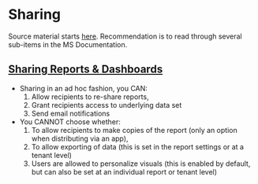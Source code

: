 # Sharing
Source material starts [here](https://docs.microsoft.com/en-us/power-bi/collaborate-share/service-give-access-new-workspaces). Recommendation is to read through several sub-items in the MS Documentation.

## [Sharing Reports & Dashboards](https://docs.microsoft.com/en-us/power-bi/collaborate-share/service-share-dashboards?WT.mc_id=DP-MVP-5003635#:~:text=To%20let%20your%20coworkers%20share,to%20others%20in%20your%20organization)

- Sharing in an ad hoc fashion, you CAN: 
  1. Allow recipients to re-share reports, 
  2. Grant recipients access to underlying data set 
  3. Send email notifications
- You CANNOT choose whether: 
  1. To allow recipients to make copies of the report (only an option when distributing via an app), 
  2. To allow exporting of data (this is set in the report settings or at a tenant level)
  3. Users are allowed to personalize visuals (this is enabled by default, but can also be set at an individual report or tenant level) 

